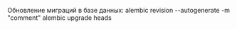 Обновление миграций в базе данных:
alembic revision --autogenerate -m "comment"
alembic upgrade heads
